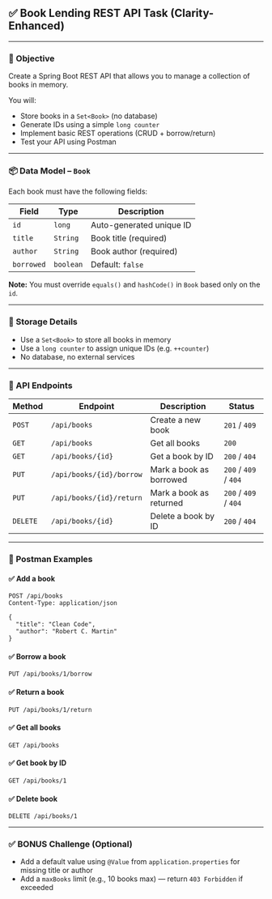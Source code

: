 

## ✅ Book Lending REST API Task (Clarity-Enhanced)

---

### 🎯 Objective

Create a Spring Boot REST API that allows you to manage a collection of books in memory.

You will:
- Store books in a `Set<Book>` (no database)
- Generate IDs using a simple `long counter`
- Implement basic REST operations (CRUD + borrow/return)
- Test your API using Postman

---

### 📦 Data Model – `Book`

Each book must have the following fields:

| Field     | Type     | Description                    |
|-----------|----------|--------------------------------|
| `id`      | `long`   | Auto-generated unique ID       |
| `title`   | `String` | Book title (required)          |
| `author`  | `String` | Book author (required)         |
| `borrowed`| `boolean`| Default: `false`               |

**Note:** You must override `equals()` and `hashCode()` in `Book` based only on the `id`.

---

### 🧠 Storage Details

- Use a `Set<Book>` to store all books in memory
- Use a `long counter` to assign unique IDs (e.g. `++counter`)
- No database, no external services

---

### 🧪 API Endpoints

| Method | Endpoint                  | Description                              | Status |
|--------|---------------------------|------------------------------------------|--------|
| `POST` | `/api/books`              | Create a new book                        | `201` / `409` |
| `GET`  | `/api/books`              | Get all books                            | `200` |
| `GET`  | `/api/books/{id}`         | Get a book by ID                         | `200` / `404` |
| `PUT`  | `/api/books/{id}/borrow`  | Mark a book as borrowed                  | `200` / `409` / `404` |
| `PUT`  | `/api/books/{id}/return`  | Mark a book as returned                  | `200` / `409` / `404` |
| `DELETE` | `/api/books/{id}`       | Delete a book by ID                      | `200` / `404` |

---

### 🧪 Postman Examples

#### ✅ Add a book
```
POST /api/books
Content-Type: application/json

{
  "title": "Clean Code",
  "author": "Robert C. Martin"
}
```

#### ✅ Borrow a book
```
PUT /api/books/1/borrow
```

#### ✅ Return a book
```
PUT /api/books/1/return
```

#### ✅ Get all books
```
GET /api/books
```

#### ✅ Get book by ID
```
GET /api/books/1
```

#### ✅ Delete book
```
DELETE /api/books/1
```

---

### ✅ BONUS Challenge (Optional)

- Add a default value using `@Value` from `application.properties` for missing title or author
- Add a `maxBooks` limit (e.g., 10 books max) — return `403 Forbidden` if exceeded

